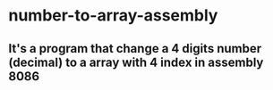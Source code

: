 # number-to-array-assembly

## It's a program that change a 4 digits number (decimal) to a array with 4 index in assembly 8086
